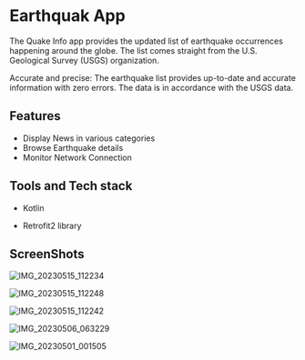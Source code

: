 
# Earthquak App

The Quake Info app provides the updated list of earthquake occurrences happening around the globe. The list comes straight from the U.S. Geological Survey (USGS) organization.

Accurate and precise: The earthquake list provides up-to-date and accurate information with zero errors. The data is in accordance with the USGS data.

## Features

- Display News in various categories
- Browse Earthquake details
- Monitor Network Connection

## Tools and Tech stack

- Kotlin

- Retrofit2 library

## ScreenShots

![IMG_20230515_112234](https://github.com/mishal55/Earthquakes/assets/97946979/dc1405e8-1cb4-4cbe-9677-9b224f7809e3)

![IMG_20230515_112248](https://github.com/mishal55/Earthquakes/assets/97946979/51b3bff4-d220-4da7-aa85-0f72f4b496c6)

![IMG_20230515_112242](https://github.com/mishal55/Earthquakes/assets/97946979/4c973ffa-a60c-4efd-a813-6e6cf7b43603)

![IMG_20230506_063229](https://github.com/mishal55/Earthquakes/assets/97946979/c734a363-69d8-495c-9789-012dc39b1654)

![IMG_20230501_001505](https://github.com/mishal55/Earthquakes/assets/97946979/4aa2156c-be6f-45a0-a722-18202fab3d51)

